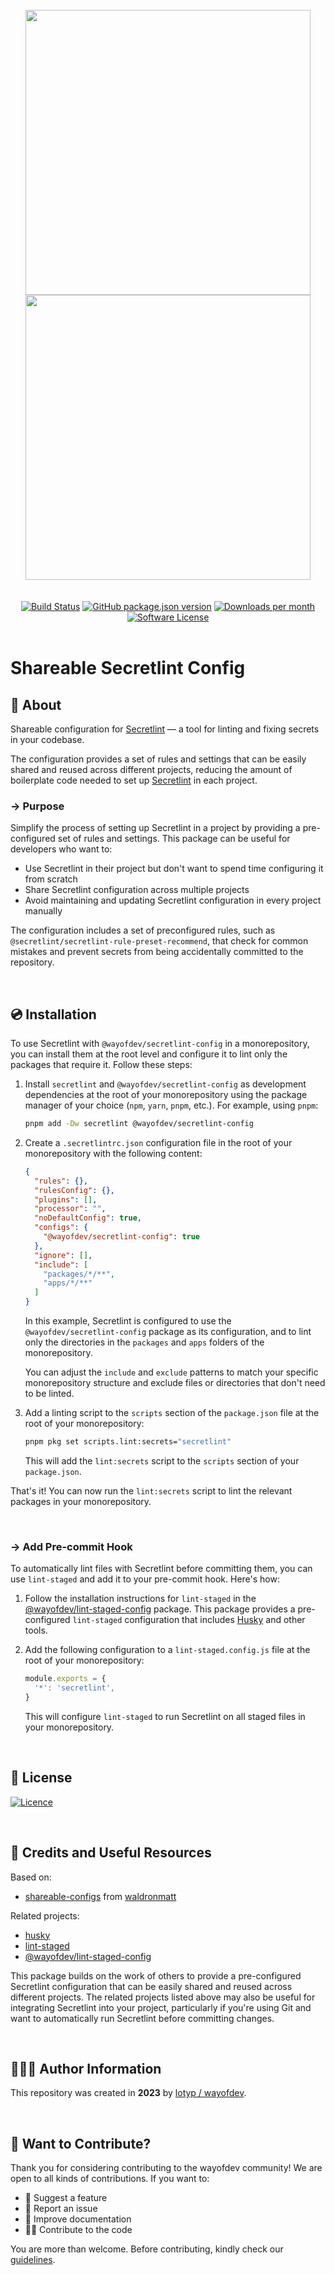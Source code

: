 

<br>

<div align="center">
<img width="456" src="https://raw.githubusercontent.com/wayofdev/next-starter-tpl/master/assets/logo.gh-light-mode-only.png#gh-light-mode-only">
<img width="456" src="https://raw.githubusercontent.com/wayofdev/next-starter-tpl/master/assets/logo.gh-dark-mode-only.png#gh-dark-mode-only">
</div>



<br>

<br>

<div align="center">
<a href="https://actions-badge.atrox.dev/wayofdev/npm-shareable-configs/goto"><img alt="Build Status" src="https://img.shields.io/endpoint.svg?url=https%3A%2F%2Factions-badge.atrox.dev%2Fwayofdev%2Fnext-starter-tpl%2Fbadge&style=flat-square"/></a>
<a href="https://www.npmjs.com/package/@wayofdev/secretlint-config"><img alt="GitHub package.json version" src="https://img.shields.io/npm/v/@wayofdev/secretlint-config?style=flat-square"></a>
<a href="https://www.npmjs.com/package/@wayofdev/secretlint-config?activeTab=versions"><img alt="Downloads per month" src="https://img.shields.io/npm/dm/@wayofdev/secretlint-config?style=flat-square"></a>
<a href="LICENSE.md"><img src="https://img.shields.io/github/license/wayofdev/npm-shareable-configs.svg?style=flat-square&color=blue" alt="Software License"/></a>
</div>

<br>

# Shareable Secretlint Config

## 📄 About

Shareable configuration for [Secretlint](https://github.com/secretlint/secretlint) — a tool for linting and fixing secrets in your codebase.

The configuration provides a set of rules and settings that can be easily shared and reused across different projects, reducing the amount of boilerplate code needed to set up [Secretlint](https://github.com/secretlint/secretlint) in each project.

### → Purpose

Simplify the process of setting up Secretlint in a project by providing a pre-configured set of rules and settings. This package can be useful for developers who want to:

- Use Secretlint in their project but don't want to spend time configuring it from scratch
- Share Secretlint configuration across multiple projects
- Avoid maintaining and updating Secretlint configuration in every project manually

The configuration includes a set of preconfigured rules, such as `@secretlint/secretlint-rule-preset-recommend`, that check for common mistakes and prevent secrets from being accidentally committed to the repository.

<br>

## 💿 Installation

To use Secretlint with `@wayofdev/secretlint-config` in a monorepository, you can install them at the root level and configure it to lint only the packages that require it. Follow these steps:

1. Install `secretlint` and `@wayofdev/secretlint-config` as development dependencies at the root of your monorepository using the package manager of your choice (`npm`, `yarn`, `pnpm`, etc.). For example, using `pnpm`:

   ```bash
   pnpm add -Dw secretlint @wayofdev/secretlint-config
   ```

2. Create a `.secretlintrc.json` configuration file in the root of your monorepository with the following content:

   ```json
   {
     "rules": {},
     "rulesConfig": {},
     "plugins": [],
     "processor": "",
     "noDefaultConfig": true,
     "configs": {
       "@wayofdev/secretlint-config": true
     },
     "ignore": [],
     "include": [
       "packages/*/**",
       "apps/*/**"
     ]
   }
   ```

   In this example, Secretlint is configured to use the `@wayofdev/secretlint-config` package as its configuration, and to lint only the directories in the `packages` and `apps` folders of the monorepository.

   You can adjust the `include` and `exclude` patterns to match your specific monorepository structure and exclude files or directories that don't need to be linted.

3. Add a linting script to the `scripts` section of the `package.json` file at the root of your monorepository:

   ```bash
   pnpm pkg set scripts.lint:secrets="secretlint"
   ```

   This will add the `lint:secrets` script to the `scripts` section of your `package.json`.

That's it! You can now run the `lint:secrets` script to lint the relevant packages in your monorepository.

<br>

### → Add Pre-commit Hook

To automatically lint files with Secretlint before committing them, you can use `lint-staged` and add it to your pre-commit hook. Here's how:

1. Follow the installation instructions for `lint-staged` in the [@wayofdev/lint-staged-config](https://github.com/wayofdev/npm-shareable-configs/tree/master/packages/lint-staged-config) package. This package provides a pre-configured `lint-staged` configuration that includes [Husky](https://github.com/typicode/husky) and other tools.

2. Add the following configuration to a `lint-staged.config.js` file at the root of your monorepository:

   ```js
   module.exports = {
     '*': 'secretlint',
   }
   ```
   
   This will configure `lint-staged` to run Secretlint on all staged files in your monorepository.

<br>

## 🤝 License

[![Licence](https://img.shields.io/github/license/wayofdev/npm-shareable-configs?style=for-the-badge&color=blue)](./LICENSE)

<br>

## 🧱 Credits and Useful Resources

Based on:

- [shareable-configs](https://github.com/waldronmatt/shareable-configs) from [waldronmatt](https://github.com/waldronmatt)

Related projects:

- [husky](https://typicode.github.io/husky/#/)
- [lint-staged](https://github.com/okonet/lint-staged)
- [@wayofdev/lint-staged-config](https://github.com/wayofdev/npm-shareable-configs/tree/master/packages/lint-staged-config)

This package builds on the work of others to provide a pre-configured Secretlint configuration that can be easily shared and reused across different projects. The related projects listed above may also be useful for integrating Secretlint into your project, particularly if you're using Git and want to automatically run Secretlint before committing changes.

<br>

## 🙆🏼‍♂️ Author Information

This repository was created in **2023** by [lotyp / wayofdev](https://github.com/wayofdev).

<br>

## 🙌 Want to Contribute?

Thank you for considering contributing to the wayofdev community!
We are open to all kinds of contributions. If you want to:

- 🤔 Suggest a feature
- 🐛 Report an issue
- 📖 Improve documentation
- 👨‍💻 Contribute to the code

You are more than welcome. Before contributing, kindly check our [guidelines](https://next-starter-tpl-docs.wayof.dev/contribution).
